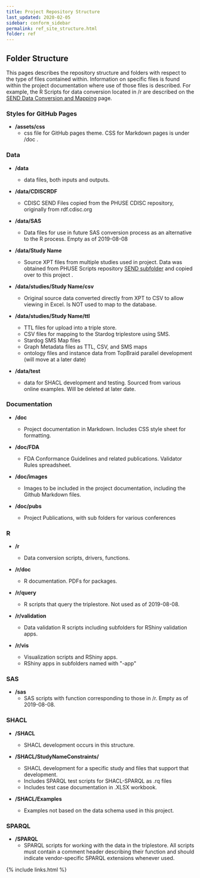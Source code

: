 ```yaml
---
title: Project Repository Structure
last_updated: 2020-02-05
sidebar: conform_sidebar
permalink: ref_site_structure.html
folder: ref
---
```


## Folder Structure

This pages describes the repository structure and folders with respect to the type of files contained within. Information on specific files is found within the project documentation where use of those files is described. For example, the R Scripts for data conversion located in /r are described on the [SEND Data Conversion and Mapping](DataConversion.md) page.

### Styles for GitHub Pages
-   **/assets/css**
    - css file for GitHub pages theme. CSS for Markdown pages is under /doc .

### Data

-   **/data**
    - data files, both inputs and outputs.

-   **/data/CDISCRDF**
    - CDISC SEND Files copied from the PHUSE CDISC repository, originally from rdf.cdisc.org

-   **/data/SAS**
    -   Data files for use in future SAS conversion process as an alternative to the R process. Empty as of 2019-08-08

-   **/data/<font class="parameter">Study Name</font>**
    -   Source XPT files from multiple studies used in project. Data was obtained from PHUSE Scripts repository [SEND subfolder](https://github.com/phuse-org/phuse-scripts/tree/master/data/send) and copied over to this project .

-   **/data/studies/<font class="parameter">Study Name</font>/csv**
    -   Original source data converted directly from XPT to CSV to allow viewing in Excel. Is NOT used to map to the database.

-   **/data/studies/<font class="parameter">Study Name</font>/ttl**
    - TTL files for upload into a triple store.
    - CSV files for mapping to the Stardog triplestore using SMS.
    - Stardog SMS Map files
    - Graph Metadata files as TTL, CSV, and SMS maps
    - ontology files and instance data from TopBraid parallel development (will move at a later date)

-   **/data/test**
    - data for SHACL development and testing. Sourced from various online examples. Will be deleted at later date.

### Documentation

-   **/doc**
    - Project documentation in Markdown. Includes CSS style sheet for formatting.

-   **/doc/FDA**    
    - FDA Conformance Guidelines and related publications. Validator Rules spreadsheet.     
-   **/doc/images**
    -   Images to be included in the project documentation, including the Github Markdown files.

-   **/doc/pubs**
    -   Project Publications, with sub folders for various conferences

### R

-   **/r**
    - Data conversion scripts, drivers, functions.

-   **/r/doc**
    -   R documentation. PDFs for packages.
-   **/r/query**
    -   R scripts that query the triplestore. Not used as of 2019-08-08.
-   **/r/validation**
    -   Data validation R scripts including subfolders for RShiny validation apps.

-   **/r/vis**
    -   Visualization scripts and RShiny apps.
    -   RShiny apps in subfolders named with "-app"

### SAS

-   **/sas**
    -   SAS scripts with function corresponding to those in /r. Empty as of 2019-08-08.

### SHACL

-   **/SHACL**
    -   SHACL development occurs in this structure.  

-   **/SHACL/<font class='parameter'>StudyName</font>Constraints/**
    - SHACL development for a specific study and files that support that development.
    - Includes SPARQL test scripts for SHACL-SPARQL as .rq files
    - Includes test case documentation in .XLSX workbook.

-   **/SHACL/Examples**
    - Examples not based on the data schema used in this project.    

### SPARQL

-   **/SPARQL**
    -   SPARQL scripts for working with the data in the triplestore. All scripts must contain a comment header describing their function and should indicate vendor-specific SPARQL extensions whenever used.


{% include links.html %}
